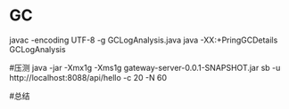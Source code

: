 # GC
javac -encoding UTF-8 -g GCLogAnalysis.java
java -XX:+PringGCDetails GCLogAnalysis

#压测
java -jar -Xmx1g -Xms1g gateway-server-0.0.1-SNAPSHOT.jar
sb -u http://localhost:8088/api/hello -c 20 -N 60

#总结
